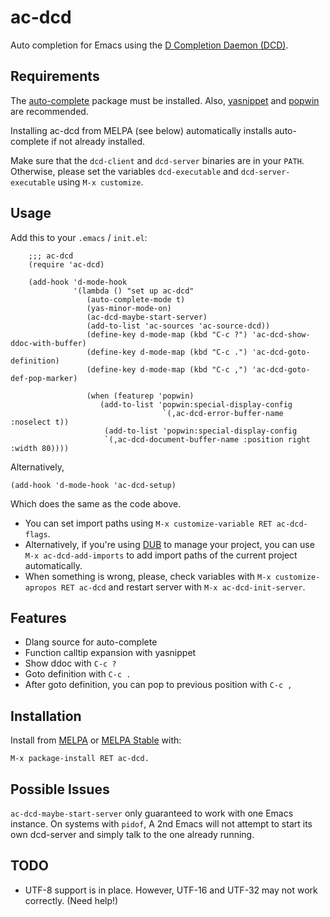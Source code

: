 ac-dcd
======

Auto completion for Emacs using the [D Completion Daemon (DCD)](https://github.com/Hackerpilot/DCD).


Requirements
------------
The [auto-complete](https://github.com/auto-complete/auto-complete) package must be installed. Also,
[yasnippet](https://github.com/capitaomorte/yasnippet) and
[popwin](https://github.com/m2ym/popwin-el) are recommended.

Installing ac-dcd from MELPA (see below) automatically installs auto-complete if not already installed.

Make sure that the `dcd-client` and `dcd-server` binaries are in your `PATH`. Otherwise, please
set the variables  `dcd-executable` and `dcd-server-executable` using `M-x customize`.


Usage
-----

Add this to your `.emacs` / `init.el`:


        ;;; ac-dcd
        (require 'ac-dcd)

        (add-hook 'd-mode-hook
                  '(lambda () "set up ac-dcd"
                     (auto-complete-mode t)
                     (yas-minor-mode-on)
                     (ac-dcd-maybe-start-server)
                     (add-to-list 'ac-sources 'ac-source-dcd))
                     (define-key d-mode-map (kbd "C-c ?") 'ac-dcd-show-ddoc-with-buffer)
                     (define-key d-mode-map (kbd "C-c .") 'ac-dcd-goto-definition)
                     (define-key d-mode-map (kbd "C-c ,") 'ac-dcd-goto-def-pop-marker)

                     (when (featurep 'popwin)
                        (add-to-list 'popwin:special-display-config
                                      `(,ac-dcd-error-buffer-name :noselect t))
                         (add-to-list 'popwin:special-display-config
                         `(,ac-dcd-document-buffer-name :position right :width 80))))

Alternatively,

    (add-hook 'd-mode-hook 'ac-dcd-setup)

Which does the same as the code above.

* You can set import paths using `M-x customize-variable RET ac-dcd-flags`.
* Alternatively, if you're using [DUB](http://code.dlang.org/) to manage your
  project, you can use `M-x ac-dcd-add-imports` to add import paths of the
  current project automatically.
* When something is wrong, please, check variables with `M-x customize-apropos
  RET ac-dcd` and restart server with `M-x ac-dcd-init-server`.


Features
--------
* Dlang source for auto-complete
* Function calltip expansion with yasnippet
* Show ddoc with `C-c ?`
* Goto definition with `C-c .`
* After goto definition, you can pop to previous position with `C-c ,`


Installation
------------

Install from [MELPA](melpa.milkbox.net) or [MELPA Stable](http://melpa-stable.milkbox.net/) with:

    M-x package-install RET ac-dcd.


Possible Issues
---------------

`ac-dcd-maybe-start-server` only guaranteed to work with one Emacs instance. On systems
with `pidof`, A 2nd Emacs will not attempt to start its own dcd-server and simply talk
to the one already running.


TODO
----

* UTF-8 support is in place. However, UTF-16 and UTF-32 may not work correctly.
  (Need help!)
